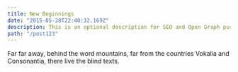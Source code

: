 ```yaml
---
title: New Beginnings
date: "2015-05-28T22:40:32.169Z"
description: This is an optional description for SEO and Open Graph purposes, rather than the default generated excerpt.
path: "/post123"
---
```


Far far away, behind the word mountains, far from the countries Vokalia and
Consonantia, there live the blind texts.
